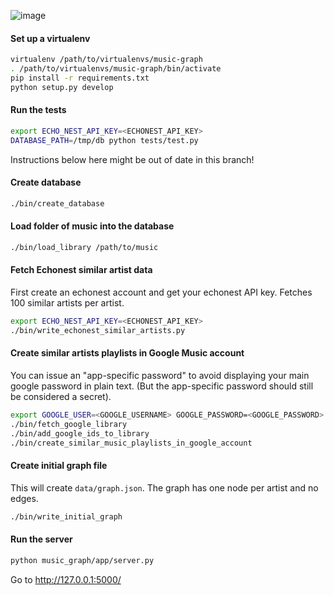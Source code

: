 ![image](https://cloud.githubusercontent.com/assets/52205/10836926/e9ca1d4e-7e70-11e5-9382-78e1fac20f7b.png)

#### Set up a virtualenv
```sh
virtualenv /path/to/virtualenvs/music-graph
. /path/to/virtualenvs/music-graph/bin/activate
pip install -r requirements.txt
python setup.py develop
```

#### Run the tests
```sh
export ECHO_NEST_API_KEY=<ECHONEST_API_KEY>
DATABASE_PATH=/tmp/db python tests/test.py
```

Instructions below here might be out of date in this branch!


#### Create database
```sh
./bin/create_database
```


#### Load folder of music into the database
```sh
./bin/load_library /path/to/music
```

#### Fetch Echonest similar artist data
First create an echonest account and get your echonest API key. Fetches 100
similar artists per artist.
```sh
export ECHO_NEST_API_KEY=<ECHONEST_API_KEY>
./bin/write_echonest_similar_artists.py
```

#### Create similar artists playlists in Google Music account
You can issue an "app-specific password" to avoid displaying your main google password in plain text. (But the app-specific password should still be considered a secret).
```sh
export GOOGLE_USER=<GOOGLE_USERNAME> GOOGLE_PASSWORD=<GOOGLE_PASSWORD>
./bin/fetch_google_library
./bin/add_google_ids_to_library
./bin/create_similar_music_playlists_in_google_account
```

#### Create initial graph file
This will create `data/graph.json`. The graph has one node per artist and no edges.
```sh
./bin/write_initial_graph
```

#### Run the server
```sh
python music_graph/app/server.py
```

Go to http://127.0.0.1:5000/
